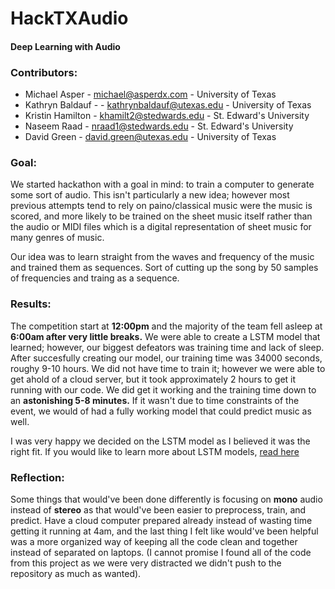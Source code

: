 # HackTXAudio
#### Deep Learning with Audio

### Contributors:

* Michael Asper - michael@asperdx.com - University of Texas
* Kathryn Baldauf - - kathrynbaldauf@utexas.edu - University of Texas
* Kristin Hamilton -  khamilt2@stedwards.edu - St. Edward's University
* Naseem Raad - nraad1@stedwards.edu - St. Edward's University
* David Green - david.green@utexas.edu - University of Texas


### Goal:

We started hackathon with a goal in mind: to train a computer to generate some sort of audio. This isn't particularly a new idea; however most previous attempts tend to rely on paino/classical music were the music is scored, and more likely to be trained on the sheet music itself rather than the audio or MIDI files which is a digital representation of sheet music for many genres of music. 

Our idea was to learn straight from the waves and frequency of the music and trained them as sequences. Sort of cutting up the song by 50 samples of frequencies and traing as a sequence.


### Results:

The competition start at **12:00pm** and the majority of the team fell asleep at **6:00am after very little breaks.** We were able to create a LSTM model that learned; however, our biggest defeators was training time and lack of sleep. After succesfully creating our model, our training time was 34000 seconds, roughy 9-10 hours. We did not have time to train it; however we were able to get ahold of a cloud server, but it took approximately 2 hours to get it running with our code. We did get it working and the training time down to an **astonishing 5-8 minutes.** If it wasn't due to time constraints of the event, we would of had a fully working model that could predict music as well.

I was very happy we decided on the LSTM model as I believed it was the right fit. If you would like to learn more about LSTM models, [read here](http://colah.github.io/posts/2015-08-Understanding-LSTMs/)

### Reflection:

Some things that would've been done differently is focusing on **mono** audio instead of **stereo** as that would've been easier to preprocess, train, and predict. Have a cloud computer prepared already instead of wasting time getting it running at 4am, and the last thing I felt like would've been helpful was a more organized way of keeping all the code clean and together instead of separated on laptops. (I cannot promise I found all of the code from this project as we were very distracted we didn't push to the repository as much as wanted).
